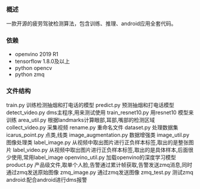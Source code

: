 ### 概述
一款开源的疲劳驾驶检测算法，包含训练、推理、android应用全套代码。


### 依赖
- openvino 2019 R1
- tensorflow 1.8.0及以上
- python opencv
- python  zmq


### 文件结构
train.py 训练检测抽烟和打电话的模型
predict.py 预测抽烟和打电话模型
detect_video.py dms主程序,用来测试使用
train_resnet10.py 用resnet10 模型来训练
area_util.py 根据landmarks计算眼部,耳部,嘴部的检测区域
collect_video.py 采集视频
rename.py 重命名文件
dataset.py 处理数据集
icarus_point.py 点类,线类
image_augmentation.py 数据增强类
image_util.py 图像处理类
label_image.py 从视频中取出图片进行正负样本标签,取出的是整张图片
label_video.py 从视频中取出图片进行正负样本标签,取出的是具体样本,后面很少使用,常用label_image
openvino_util.py 加载openvino的深度学习模型
product.py 产品级文件,取单个人脸,告警通过累计帧获取,告警发送zmq消息,同时通过zmq发送原始图像
zmq_image.py 通过zmq发送图像
zmq_test.py 测试zmq
android:配合android进行dms报警



